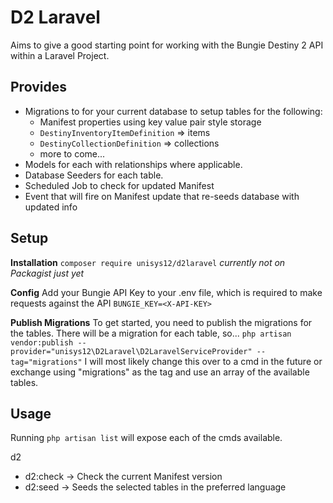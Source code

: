 # D2 Laravel

Aims to give a good starting point for working with the Bungie Destiny 2 API within a Laravel Project.

## Provides

- Migrations to for your current database to setup tables for the following:
  - Manifest properties using key value pair style storage
  - `DestinyInventoryItemDefinition` => items
  - `DestinyCollectionDefinition` => collections
  - more to come...
- Models for each with relationships where applicable.
- Database Seeders for each table.
- Scheduled Job to check for updated Manifest
- Event that will fire on Manifest update that re-seeds database with updated info

## Setup

**Installation**
`composer require unisys12/d2laravel` _currently not on Packagist just yet_

**Config**
Add your Bungie API Key to your .env file, which is required to make requests against the API
`BUNGIE_KEY=<X-API-KEY>`

**Publish Migrations**
To get started, you need to publish the migrations for the tables. There will be a migration for each table, so...
`php artisan vendor:publish --provider="unisys12\D2Laravel\D2LaravelServiceProvider" --tag="migrations"`
I will most likely change this over to a cmd in the future or exchange using "migrations" as the tag and use an array of the available tables.

## Usage

Running `php artisan list` will expose each of the cmds available.

d2

- d2:check -> Check the current Manifest version
- d2:seed -> Seeds the selected tables in the preferred language
